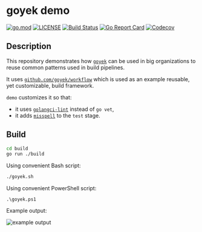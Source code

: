 # goyek demo

[![go.mod](https://img.shields.io/github/go-mod/go-version/goyek/demo)](go.mod)
[![LICENSE](https://img.shields.io/github/license/goyek/demo)](LICENSE)
[![Build Status](https://img.shields.io/github/workflow/status/goyek/demo/build)](https://github.com/goyek/demo/actions?query=workflow%3Abuild+branch%3Amain)
[![Go Report Card](https://goreportcard.com/badge/github.com/goyek/demo)](https://goreportcard.com/report/github.com/goyek/demo)
[![Codecov](https://codecov.io/gh/goyek/demo/branch/main/graph/badge.svg)](https://codecov.io/gh/goyek/demo)

## Description

This repository demonstrates how [`goyek`](https://github.com/goyek/goyek)
can be used in big organizations to reuse common patterns used in build pipelines.

It uses [`github.com/goyek/workflow`](https://github.com/goyek/workflow)
which is used as an example reusable, yet customizable, build framework.

`demo` customizes it so that:

- it uses [`golangci-lint`](https://github.com/golangci/golangci-lint)
  instead of `go vet`,
- it adds [`misspell`](https://github.com/client9/misspell)
  to the `test` stage.

## Build

```sh
cd build
go run ./build
```

Using convenient Bash script:

```sh
./goyek.sh
```

Using convenient PowerShell script:

```pwsh
.\goyek.ps1
```

Example output:

![example output](https://user-images.githubusercontent.com/5067549/199257929-03d7f960-6fd7-48d1-bcd2-704e95a39411.png)

